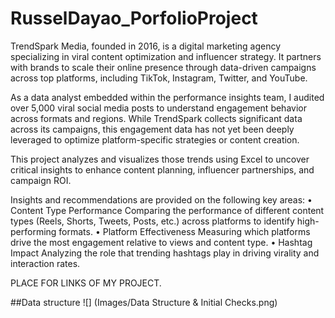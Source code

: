 # RusselDayao_PorfolioProject
TrendSpark Media, founded in 2016, is a digital marketing agency specializing in viral content optimization and influencer strategy. It partners with brands to scale their online presence through data-driven campaigns across top platforms, including TikTok, Instagram, Twitter, and YouTube.

As a data analyst embedded within the performance insights team, I audited over 5,000 viral social media posts to understand engagement behavior across formats and regions. While TrendSpark collects significant data across its campaigns, this engagement data has not yet been deeply leveraged to optimize platform-specific strategies or content creation.

This project analyzes and visualizes those trends using Excel to uncover critical insights to enhance content planning, influencer partnerships, and campaign ROI.

 Insights and recommendations are provided on the following key areas:
• Content Type Performance
Comparing the performance of different content types (Reels, Shorts, Tweets, Posts, etc.) across platforms to identify high-performing formats.
• Platform Effectiveness
Measuring which platforms drive the most engagement relative to views and content type.
• Hashtag Impact
Analyzing the role that trending hashtags play in driving virality and interaction rates.

PLACE FOR LINKS OF MY PROJECT.


##Data structure ![] (Images/Data Structure & Initial Checks.png)
